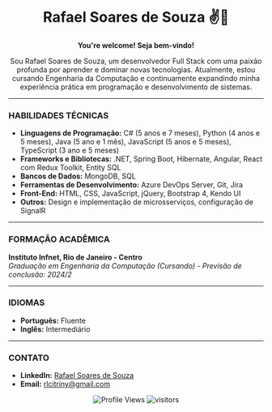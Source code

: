 <h1 align="center">Rafael Soares de Souza ✌🤖</h1>

<p align="center">
  <strong>You're welcome! Seja bem-vindo!</strong>
</p>

<p align="center">
  Sou Rafael Soares de Souza, um desenvolvedor Full Stack com uma paixão profunda por aprender e dominar novas tecnologias. Atualmente, estou cursando Engenharia da Computação e continuamente expandindo minha experiência prática em programação e desenvolvimento de sistemas.
</p>

---

### HABILIDADES TÉCNICAS

- **Linguagens de Programação:** C# (5 anos e 7 meses), Python (4 anos e 5 meses), Java (5 ano e 1 mês), JavaScript (5 anos e 5 meses), TypeScript (3 ano e 5 meses)
- **Frameworks e Bibliotecas:** .NET, Spring Boot, Hibernate, Angular, React com Redux Toolkit, Entity SQL
- **Bancos de Dados:** MongoDB, SQL
- **Ferramentas de Desenvolvimento:** Azure DevOps Server, Git, Jira
- **Front-End:** HTML, CSS, JavaScript, jQuery, Bootstrap 4, Kendo UI
- **Outros:** Design e implementação de microsserviços, configuração de SignalR

---

### FORMAÇÃO ACADÊMICA

**Instituto Infnet, Rio de Janeiro - Centro**  
_Graduação em Engenharia da Computação (Cursando) - Previsão de conclusão: 2024/2_

---

### IDIOMAS

- **Português:** Fluente
- **Inglês:** Intermediário

---

### CONTATO

- **LinkedIn:** [Rafael Soares de Souza](https://www.linkedin.com/in/rafael-citriny1994/)
- **Email:** [rlcitriny@gmail.com](mailto:rlcitriny@gmail.com)

<p align="center">
  <img alt="Profile Views" src="https://views.whatilearened.today/views/github/RafaellSouzza/RafaellSouzza.svg" />
  <img alt="visitors" src="https://visitor-badge.glitch.me/badge?page_id=RafaellSouzza.RafaellSouzza" />
</p>

